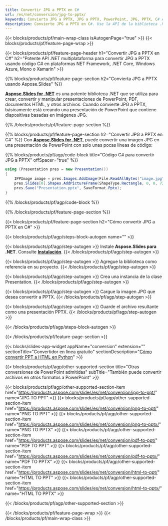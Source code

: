 ```yaml
---
title: Convertir JPG a PPTX en C#
url: /es/net/conversion/jpg-to-pptx/
keywords: Convierta JPG a PPTX, JPG a PPTX, PowerPoint, JPG, PPTX, C# API, Biblioteca .NET
description: Convierte JPG a PPTX en C#. Use la API de la biblioteca .NET para convertir imágenes JPG a PowerPoint
---
```


{{< blocks/products/pf/main-wrap-class isAutogenPage="true" >}}
{{< blocks/products/pf/feature-page-wrap >}}

{{< blocks/products/pf/feature-page-header h1="Convertir JPG a PPTX en C#" h2="Potente API .NET multiplataforma para convertir JPG a PPTX usando código C# en plataformas NET Framework, .NET Core, Windows Azure, Mono o Xamarin" >}}

{{% blocks/products/pf/feature-page-section h2="Convierta JPG a PPTX usando Aspose.Slides" %}}

[**Aspose.Slides for .NET**](https://products.aspose.com/slides/es/net/) es una potente biblioteca .NET que se utiliza para crear, convertir y manipular presentaciones de PowerPoint, PDF, documentos HTML, y otros archivos. Cuando convierte JPG a PPTX, básicamente está creando una presentación de PowerPoint que contiene diapositivas basadas en imágenes JPG.

{{% /blocks/products/pf/feature-page-section %}}


{{% blocks/products/pf/feature-page-section  h2="Convertir JPG a PPTX en C#" %}}
Con [**Aspose.Slides for .NET**](https://products.aspose.com/slides/es/net/), puede convertir una imagen JPG en una presentación de PowerPoint con solo unas pocas líneas de código:

{{% blocks/products/pf/agp/code-block title="Código C# para convertir JPG a PPTX" offSpacer="true" %}}
```cs
using (Presentation pres = new Presentation())
{
    IPPImage image = pres.Images.AddImage(File.ReadAllBytes("image.jpg"));
    pres.Slides[0].Shapes.AddPictureFrame(ShapeType.Rectangle, 0, 0, 720, 540, image);
    pres.Save("Presentation.pptx", SaveFormat.Pptx);
}
```
{{% /blocks/products/pf/agp/code-block %}}

{{% /blocks/products/pf/feature-page-section %}}




{{< blocks/products/pf/feature-page-section  h2="Cómo convertir JPG a PPTX en C#" >}}


{{< blocks/products/pf/agp/steps-block-autogen name="" >}}


{{< blocks/products/pf/agp/step-autogen >}}
Instale **Aspose.Slides para .NET**. Consulte [**Instalación**](https://docs.aspose.com/slides/net/installation/).
{{< /blocks/products/pf/agp/step-autogen >}}

{{< blocks/products/pf/agp/step-autogen >}}
Agregue la biblioteca como referencia en su proyecto.
{{< /blocks/products/pf/agp/step-autogen >}}

{{< blocks/products/pf/agp/step-autogen >}}
Crea una instancia de la clase Presentation.
{{< /blocks/products/pf/agp/step-autogen >}}

{{< blocks/products/pf/agp/step-autogen >}}
Cargue la imagen JPG que desea convertir a PPTX.
{{< /blocks/products/pf/agp/step-autogen >}}

{{< blocks/products/pf/agp/step-autogen >}}
Guarde el archivo resultante como una presentación PPTX.
{{< /blocks/products/pf/agp/step-autogen >}}


{{< /blocks/products/pf/agp/steps-block-autogen >}}


{{< /blocks/products/pf/feature-page-section >}}




{{< blocks/slides-app-widget  appName="conversion" extension="" sectionTitle="Convertidor en línea gratuito" sectionDescription="[Cómo convertir PPT a HTML en Python](https://products.aspose.com/slides/es/en/python-net/conversion/ppt-to-html/)" >}}

{{< blocks/products/pf/agp/other-supported-section title="Otras conversiones de PowerPoint admitidas" subTitle="También puede convertir archivos en otros formatos a PowerPoint" >}}

{{< blocks/products/pf/agp/other-supported-section-item href="https://products.aspose.com/slides/es/net/conversion/jpg-to-ppt/" name="JPG TO PPT" >}}
{{< blocks/products/pf/agp/other-supported-section-item href="https://products.aspose.com/slides/es/net/conversion/png-to-ppt/" name="PNG TO PPT" >}}
{{< blocks/products/pf/agp/other-supported-section-item href="https://products.aspose.com/slides/es/net/conversion/png-to-pptx/" name="PNG TO PPTX" >}}
{{< blocks/products/pf/agp/other-supported-section-item href="https://products.aspose.com/slides/es/net/conversion/pdf-to-ppt/" name="PDF TO PPT" >}}
{{< blocks/products/pf/agp/other-supported-section-item href="https://products.aspose.com/slides/es/net/conversion/pdf-to-pptx/" name="PDF TO PPTX" >}}
{{< blocks/products/pf/agp/other-supported-section-item href="https://products.aspose.com/slides/es/net/conversion/html-to-ppt/" name="HTML TO PPT" >}}
{{< blocks/products/pf/agp/other-supported-section-item href="https://products.aspose.com/slides/es/net/conversion/html-to-pptx/" name="HTML TO PPTX" >}}


{{< /blocks/products/pf/agp/other-supported-section >}}

{{< /blocks/products/pf/feature-page-wrap >}}
{{< /blocks/products/pf/main-wrap-class >}}